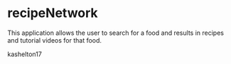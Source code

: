 # recipeNetwork

This application allows the user to search for a food and results in recipes and tutorial videos for that food.

kashelton17
